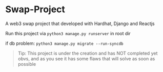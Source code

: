 # Swap-Project
A web3 swap project that developed with Hardhat, Django and Reactjs

Run this project via
  ```python3 manage.py runserver``` in root dir
  
if db problem:
  ```python3 manage.py migrate --run-syncdb```
 
>Tip: This project is under the creation and has NOT completed yet obvs, and as you see it has some flaws that 
      will solve as soon as possible
  
